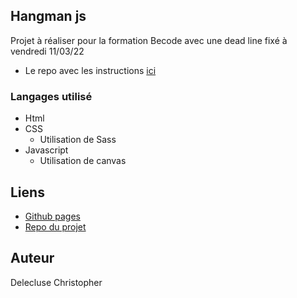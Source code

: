## Hangman js

Projet à réaliser pour la formation Becode avec une dead line fixé à vendredi 11/03/22

- Le repo avec les instructions [ici](https://github.com/becodeorg/CRL-Keller-4/blob/main/02.The-Hill/08.Javascript/Challenges/hangman.md)

### Langages utilisé

- Html
- CSS
    - Utilisation de Sass
- Javascript
    - Utilisation de canvas

## Liens

- [Github pages](https://chris-delecluse.github.io/Hangman-js/)
- [Repo du projet](https://github.com/chris-delecluse/Hangman-js)

## Auteur

Delecluse Christopher